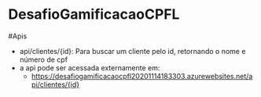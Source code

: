 # DesafioGamificacaoCPFL
#Apis

- api/clientes/{id}: Para buscar um cliente pelo id, retornando o nome e número de cpf
- a api pode ser acessada externamente em:
  - https://desafiogamificacaocpfl20201114183303.azurewebsites.net/api/clientes/{id}
